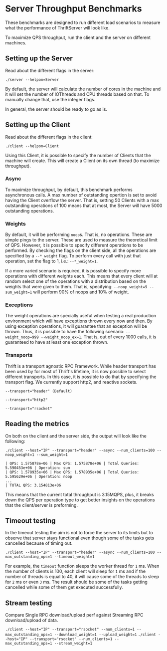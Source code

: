 # Server Throughput Benchmarks

These benchmarks are designed to run different load scenarios to
measure what the performance of ThriftServer will look like.

To maximize QPS throughput, run the client and the server on different machines.

## Setting up the Server

Read about the different flags in the server:

`./server --helpon=Server`

By default, the server will calculate the number of cores in the
machine and it will set the number of IOThreads and CPU threads
based on that. To manually change that, use the integer flags.

In general, the server should be ready to go as is.

## Setting up the Client

Read about the different flags in the client:

`./client --helpon=Client`

Using this Client, it is possible to specify the number of Clients
that the machine will create. This will create a Client on its
own thread (to maximize throughput).

### Async

To maximize throughput, by default, this benchmark performs asynchronous calls.
A max number of outstanding opertion is set to avoid having the Client
overflow the server. That is, setting 50 Clients with a
max outstanding operations of 100 means that at most, the Server will have
5000 outstanding operations.

### Weights

By default, it will be performing `noop`s. That is, no operations.
These are simple pings to the server. These are used to measure
the theoretical limit of QPS. However, it is possible to specify
different operations to be performed. By checking the flags on the
client side, all the operations are specified by a `--*_weight`
flag. To perform every call with just that operation, set the flag
to 1, i.e.: `--*_weight=1`.

If a more varied scenario is required, it is possible to specify more
operations with different weights each. This means that every client
will at random select one of the operations with a distribution based
on the weights that were given to them. That is, specifying:
`--noop_weight=9 --sum_weight=1` will perform 90% of noops and 10% of weight.

### Exceptions

The weight operations are specially useful when testing a real production
environment which will have exceptions thrown every now and then. By using
exception operations, it will guarantee that an exception will be thrown.
Thus, it is possible to have the following scenario:
`--weight_noop=999 --weight_noop_ex=1`. That is, out of every 1000 calls,
it is guaranteed to have at least one exception thrown.

### Transports

Thrift is a transport agnostic RPC Framework. While header transport has
been used by for most of Thrift's lifetime, it is now possible to select
different transports. In this case, it is possible to do that by specifying
the transport flag. We currently support http2, and reactive sockets.

`--transport="header" (Default)`

`--transport="http2"`

`--transport="rsocket"`

## Reading the metrics

On both on the client and the server side, the output will look like the following:

`./client --host="IP" --transport="header" --async --num_clients=100 --noop_weight=1 --sum_weight=1`

```
| QPS: 1.575878e+06 | Max QPS: 1.575878e+06 | Total Queries: 5.590453e+06 | Operation: sum
| QPS: 1.578935e+06 | Max QPS: 1.578935e+06 | Total Queries: 5.595629e+06 | Operation: noop
...
| TOTAL QPS: 3.154813e+06
```

This means that the current total throughput is 3.15MQPS, plus, it
breaks down the QPS per operation type to get better insights on the
operations that the client/server is preforming.

## Timeout testing

In the timeout testing the aim is not to force the server to its limits
but to observe that server stays functional even though some of the tasks
gets cancelled because of timing out.

`./client --host="IP" --transport="header" --async --num_clients=100 --max_outstanding_ops=1 --timeout_weight=1`

For example, the `timeout` function sleeps the worker thread for `1` ms.
When the number of clients is 100, each client will sleep for `1` ms and
if the number of threads is equal to 40, it will cause some of the threads
to sleep for `2` ms or even `3` ms.
The result should be some of the tasks getting cancelled while some of them
get executed successfully.

## Stream testing

Compare Single RPC download/upload perf against Streaming RPC download/upload of data.

`./client --host="IP" --transport="rsocket" --num_clients=1 --max_outstanding_ops=1 --download_weight=1 --upload_weight=1`
`./client --host="IP" --transport="rsocket" --num_clients=1 --max_outstanding_ops=1 --stream_weight=1`
